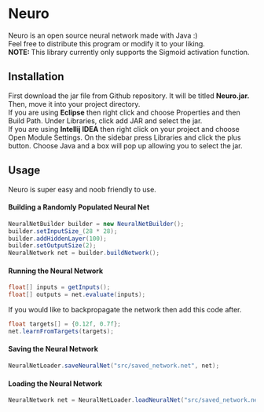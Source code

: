 # Neuro
Neuro is an open source neural network made with Java :)<br>
Feel free to distribute this program or modify it to your liking.
<br>
<b>NOTE: </b> This library currently only supports the Sigmoid activation function.

## Installation
First download the jar file from Github repository. It will be titled <b>Neuro.jar.</b><br>
Then, move it into your project directory.<br>
If you are using <b>Eclipse</b> then right click and choose Properties and then Build Path. Under Libraries, click add JAR and select the jar.<br>
If you are using <b>Intellij IDEA</b> then right click on your project and choose Open Module Settings. On the sidebar press Libraries and click the plus button. Choose Java and a box will pop up allowing you to select the jar.

## Usage
Neuro is super easy and noob friendly to use.<br>
#### Building a Randomly Populated Neural Net
```java
NeuralNetBuilder builder = new NeuralNetBuilder();
builder.setInputSize_(28 * 28);
builder.addHiddenLayer(100);
builder.setOutputSize(2);
NeuralNetwork net = builder.buildNetwork();
```
#### Running the Neural Network
```java
float[] inputs = getInputs();
float[] outputs = net.evaluate(inputs);
```
If you would like to backpropagate the network then add this code after.
```java
float targets[] = {0.12f, 0.7f};
net.learnFromTargets(targets);
```
#### Saving the Neural Network
```java
NeuralNetLoader.saveNeuralNet("src/saved_network.net", net);
```

#### Loading the Neural Network
```java
NeuralNetwork net = NeuralNetLoader.loadNeuralNet("src/saved_network.net");
```
